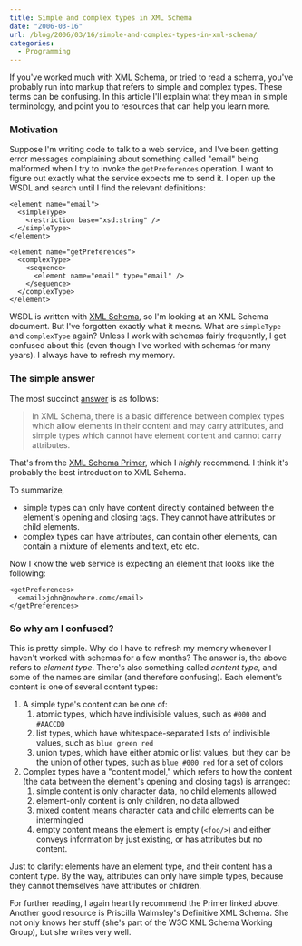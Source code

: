 ```yaml
---
title: Simple and complex types in XML Schema
date: "2006-03-16"
url: /blog/2006/03/16/simple-and-complex-types-in-xml-schema/
categories:
  - Programming
---
```

If you've worked much with XML Schema, or tried to read a schema, you've probably run into markup that refers to simple and complex types. These terms can be confusing. In this article I'll explain what they mean in simple terminology, and point you to resources that can help you learn more.

### Motivation

Suppose I'm writing code to talk to a web service, and I've been getting error messages complaining about something called "email" being malformed when I try to invoke the `getPreferences` operation. I want to figure out exactly what the service expects me to send it. I open up the WSDL and search until I find the relevant definitions:

```
<element name="email">
  <simpleType>
    <restriction base="xsd:string" />
  </simpleType>
</element>

<element name="getPreferences">
  <complexType>
    <sequence>
      <element name="email" type="email" />
    </sequence>
  </complexType>
</element>
```

WSDL is written with [XML Schema](http://www.w3.org/XML/Schema), so I'm looking at an XML Schema document. But I've forgotten exactly what it means. What are `simpleType` and `complexType` again? Unless I work with schemas fairly frequently, I get confused about this (even though I've worked with schemas for many years). I always have to refresh my memory.

### The simple answer

The most succinct [answer](http://www.w3.org/TR/xmlschema-0/#DefnDeclars) is as follows:

> In XML Schema, there is a basic difference between complex types which allow elements in their content and may carry attributes, and simple types which cannot have element content and cannot carry attributes.

That's from the [XML Schema Primer](http://www.w3.org/TR/xmlschema-0/), which I *highly* recommend. I think it's probably the best introduction to XML Schema.

To summarize,

*   simple types can only have content directly contained between the element's opening and closing tags. They cannot have attributes or child elements.
*   complex types can have attributes, can contain other elements, can contain a mixture of elements and text, etc etc.

Now I know the web service is expecting an element that looks like the following:

```
<getPreferences>
  <email>john@nowhere.com</email>
</getPreferences>
```

### So why am I confused?

This is pretty simple. Why do I have to refresh my memory whenever I haven't worked with schemas for a few months? The answer is, the above refers to *element type*. There's also something called *content type*, and some of the names are similar (and therefore confusing). Each element's content is one of several content types:

1.  A simple type's content can be one of: 
    1.  atomic types, which have indivisible values, such as `#000` and `#AACCDD`
    2.  list types, which have whitespace-separated lists of indivisible values, such as `blue green red`
    3.  union types, which have either atomic or list values, but they can be the union of other types, such as `blue #000 red` for a set of colors
2.  Complex types have a "content model," which refers to how the content (the data between the element's opening and closing tags) is arranged: 
    1.  simple content is only character data, no child elements allowed
    2.  element-only content is only children, no data allowed
    3.  mixed content means character data and child elements can be intermingled
    4.  empty content means the element is empty (`<foo/>`) and either conveys information by just existing, or has attributes but no content.

Just to clarify: elements have an element type, and their content has a content type. By the way, attributes can only have simple types, because they cannot themselves have attributes or children.

For further reading, I again heartily recommend the Primer linked above. Another good resource is Priscilla Walmsley's Definitive XML Schema. She not only knows her stuff (she's part of the W3C XML Schema Working Group), but she writes very well.
